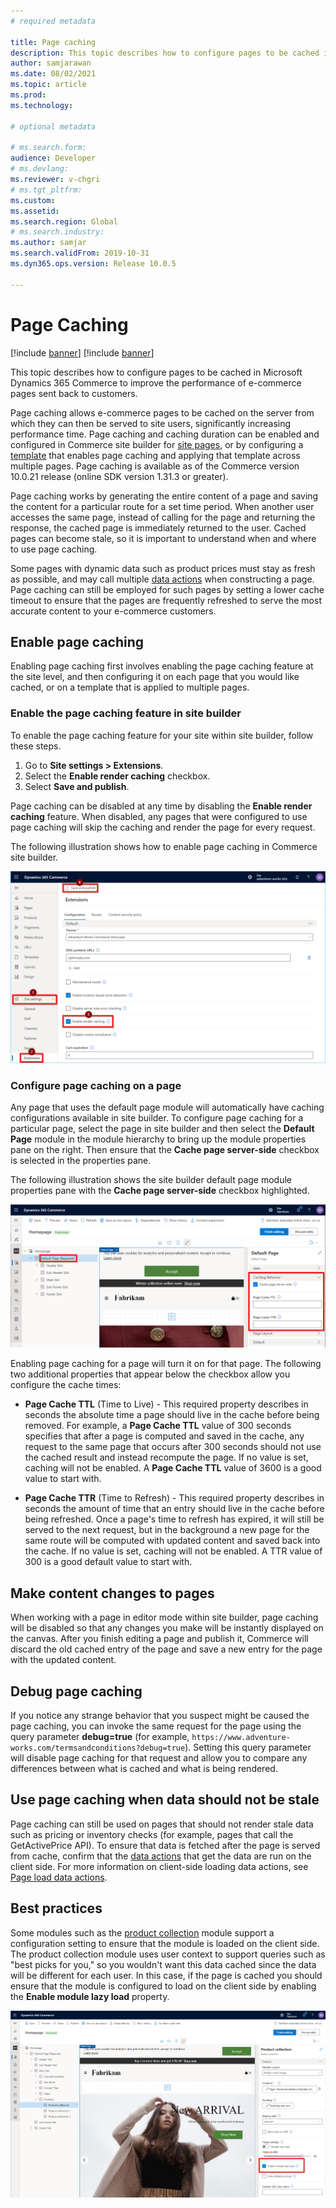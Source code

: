 ```yaml
---
# required metadata

title: Page caching
description: This topic describes how to configure pages to be cached in Microsoft Dynamics 365 Commerce to improve the performance of e-commerce pages sent back to customers. 
author: samjarawan
ms.date: 08/02/2021
ms.topic: article
ms.prod: 
ms.technology: 

# optional metadata

# ms.search.form: 
audience: Developer
# ms.devlang: 
ms.reviewer: v-chgri
# ms.tgt_pltfrm: 
ms.custom: 
ms.assetid: 
ms.search.region: Global
# ms.search.industry: 
ms.author: samjar
ms.search.validFrom: 2019-10-31
ms.dyn365.ops.version: Release 10.0.5

---
```

# Page Caching

[!include [banner](../includes/banner.md)]
[!include [banner](../includes/preview-banner.md)]

This topic describes how to configure pages to be cached in Microsoft Dynamics 365 Commerce to improve the performance of e-commerce pages sent back to customers.

Page caching allows e-commerce pages to be cached on the server from which they can then be served to site users, significantly increasing performance time. Page caching and caching duration can be enabled and configured in Commerce site builder for [site pages](../modify-existing-page.md), or by configuring a [template](../templates-layouts-overview.md) that enables page caching and applying that template across multiple pages. Page caching is available as of the Commerce version 10.0.21 release (online SDK version 1.31.3 or greater).
 
Page caching works by generating the entire content of a page and saving the content for a particular route for a set time period. When another user accesses the same page, instead of calling for the page and returning the response, the cached page is immediately returned to the user. Cached pages can become stale, so it is important to understand when and where to use page caching.
 
Some pages with dynamic data such as product prices must stay as fresh as possible, and may call multiple [data actions](data-actions.md) when constructing a page. Page caching can still be employed for such pages by setting a lower cache timeout to ensure that the pages are frequently refreshed to serve the most accurate content to your e-commerce customers.

## Enable page caching

Enabling page caching first involves enabling the page caching feature at the site level, and then configuring it on each page that you would like cached, or on a template that is applied to multiple pages.

### Enable the page caching feature in site builder

To enable the page caching feature for your site within site builder, follow these steps.

1. Go to **Site settings \> Extensions**. 
1. Select the **Enable render caching** checkbox.
1. Select **Save and publish**.  

Page caching can be disabled at any time by disabling the **Enable render caching** feature. When disabled, any pages that were configured to use page caching will skip the caching and render the page for every request.

The following illustration shows how to enable page caching in Commerce site builder.

![Enable page caching in Commerce site builder](media/page-caching-1.png)

### Configure page caching on a page

Any page that uses the default page module will automatically have caching configurations available in site builder. To configure page caching for a particular page, select the page in site builder and then select the **Default Page** module in the module hierarchy to bring up the module properties pane on the right. Then ensure that the **Cache page server-side** checkbox is selected in the properties pane. 

The following illustration shows the site builder default page module properties pane with the **Cache page server-side** checkbox highlighted.

![Configure page caching in Commerce site builder](media/page-caching-2.png)

Enabling page caching for a page will turn it on for that page. The following two additional properties that appear below the checkbox allow you configure the cache times:

- **Page Cache TTL** (Time to Live) - This required property describes in seconds the absolute time a page should live in the cache before being removed. For example, a **Page Cache TTL** value of 300 seconds specifies that after a page is computed and saved in the cache, any request to the same page that occurs after 300 seconds should not use the cached result and instead recompute the page. If no value is set, caching will not be enabled. A **Page Cache TTL** value of 3600 is a good value to start with.

- **Page Cache TTR** (Time to Refresh) - This required property describes in seconds the amount of time that an entry should live in the cache before being refreshed. Once a page's time to refresh has expired, it will still be served to the next request, but in the background a new page for the same route will be computed with updated content and saved back into the cache. If no value is set, caching will not be enabled. A TTR value of 300 is a good default value to start with.

## Make content changes to pages
 
When working with a page in editor mode within site builder, page caching will be disabled so that any changes you make will be instantly displayed on the canvas. After you finish editing a page and publish it, Commerce will discard the old cached entry of the page and save a new entry for the page with the updated content.
 
## Debug page caching
 
If you notice any strange behavior that you suspect might be caused the page caching, you can invoke the same request for the page using the query parameter **debug=true** (for example, `https://www.adventure-works.com/termsandconditions?debug=true`). Setting this query parameter will disable page caching for that request and allow you to compare any differences between what is cached and what is being rendered.

## Use page caching when data should not be stale

Page caching can still be used on pages that should not render stale data such as pricing or inventory checks (for example, pages that call the GetActivePrice API). To ensure that data is fetched after the page is served from cache, confirm that the [data actions](data-actions.md) that get the data are run on the client side. For more information on client-side loading data actions, see [Page load data actions](page-load-data-action.md#client-side-rendering).

## Best practices

Some modules such as the [product collection](../product-collection-module-overview.md) module support a configuration setting to ensure that the module is loaded on the client side. The product collection module uses user context to support queries such as "best picks for you," so you wouldn't want this data cached since the data will be different for each user. In this case, if the page is cached you should ensure that the module is configured to load on the client side by enabling the **Enable module lazy load** property.

![Enable module lazy load property in site builder](media/page-caching-3.png)

